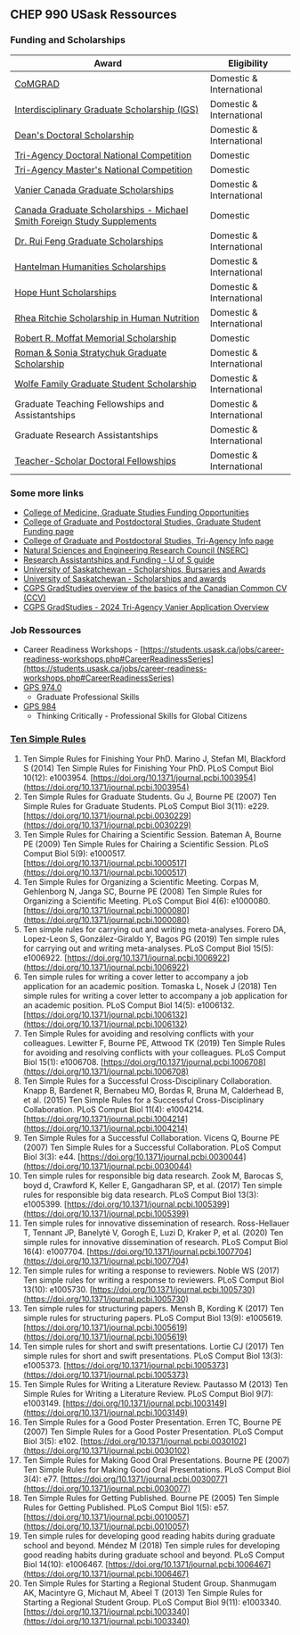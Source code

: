 ## CHEP 990 USask Ressources

### Funding and Scholarships

Award	| Eligibility |
----- | ----------- |
[CoMGRAD](https://medicine.usask.ca/students/graduate-programs/funding.php#tab-8-CoMGRAD) | Domestic & International
[Interdisciplinary Graduate Scholarship (IGS)](https://medicine.usask.ca/students/graduate-programs/funding.php#College) | Domestic & International
[Dean's Doctoral Scholarship](https://medicine.usask.ca/students/graduate-programs/funding.php#University) | Domestic & International
[Tri-Agency Doctoral National Competition](https://students.usask.ca/money/awards/graduate-awards.php?award=EX5180G#myScholarships) | Domestic
[Tri-Agency Master's National Competition](https://students.usask.ca/money/awards/graduate-awards.php?award=EX5168G#myScholarships) | Domestic
[Vanier Canada Graduate Scholarships](https://students.usask.ca/money/awards/graduate-awards.php?award=EX5141G#myScholarships) | Domestic & International
[Canada Graduate Scholarships - Michael Smith Foreign Study Supplements](https://grad.usask.ca/funding/award-search.php?award=ND5008G#myScholarships) | Domestic
[Dr. Rui Feng Graduate Scholarships](https://students.usask.ca/money/awards/graduate-awards.php?award=301833GS01#myScholarships) | Domestic & International
[Hantelman Humanities Scholarships](https://students.usask.ca/money/awards/graduate-awards.php?award=301295GS01#myScholarships) | Domestic & International
[Hope Hunt Scholarships](https://students.usask.ca/money/awards/graduate-awards.php?award=300318GS01#myScholarships) | Domestic & International
[Rhea Ritchie Scholarship in Human Nutrition](https://students.usask.ca/money/awards/graduate-awards.php?award=300578GS01#myScholarships) | Domestic & International
[Robert R. Moffat Memorial Scholarship](https://students.usask.ca/money/awards/graduate-awards.php?award=EX5167G#myScholarships) | Domestic
[Roman & Sonia Stratychuk Graduate Scholarship](https://students.usask.ca/money/awards/graduate-awards.php?award=300673GS01#myScholarships) | Domestic & International
[Wolfe Family Graduate Student Scholarship](https://students.usask.ca/money/awards/graduate-awards.php?award=301649GS01#myScholarships) | Domestic & International
Graduate Teaching Fellowships and Assistantships |	Domestic & International
Graduate Research Assistantships	| Domestic & International
[Teacher-Scholar Doctoral Fellowships](https://grad.usask.ca/funding/award-search.php?award=301368GS04) | Domestic & International

### Some more links

* [College of Medicine, Graduate Studies Funding Opportunities](https://medicine.usask.ca/students/graduate-programs/funding.php#top)
* [College of Graduate and Postdoctoral Studies, Graduate Student Funding page](https://cgps.usask.ca/funding/graduate-awards-scholarships.php#top)
* [College of Graduate and Postdoctoral Studies, Tri-Agency Info page](https://cgps.usask.ca/funding/tri-agency-info.php#Apply)
* [Natural Sciences and Engineering Research Council (NSERC)](https://www.nserc-crsng.gc.ca/Students-Etudiants/CGSHarmonization-HarmonizationBESC_eng.asp)
* [Research Assistantships and Funding - U of S guide](https://vpresearch.usask.ca/students/undergraduate/undergrad-research-opportunities/research-assistantships.php)
* [University of Saskatchewan - Scholarships, Bursaries and Awards](https://admissions.usask.ca/money/scholarships.php#top)
* [University of Saskatchewan - Scholarships and awards](https://grad.usask.ca/funding/scholarships.php?utm_source=recruit&utm_medium=email&utm_campaign=commplan_inquirytoapply_grad&utm_content=funding)
* [CGPS GradStudies overview of the basics of the Canadian Common CV (CCV)](https://www.youtube.com/watch?v=44LElIeVmeQ)
* [CGPS GradStudies - 2024 Tri-Agency Vanier Application Overview](https://www.youtube.com/watch?v=c5PfjKDf5Yo)

### Job Ressources

* Career Readiness Workshops - [https://students.usask.ca/jobs/career-readiness-workshops.php#CareerReadinessSeries](https://students.usask.ca/jobs/career-readiness-workshops.php#CareerReadinessSeries)
* [GPS 974.0](https://catalogue.usask.ca/GPS-974)
  * Graduate Professional Skills
* [GPS 984](https://teaching.usask.ca/events/graduate/984-thinking-critically.php#Aboutthiscourse)
  * Thinking Critically - Professional Skills for Global Citizens

### [Ten Simple Rules](https://collections.plos.org/collection/ten-simple-rules/)

1.	Ten Simple Rules for Finishing Your PhD.  Marino J, Stefan MI, Blackford S (2014) Ten Simple Rules for Finishing Your PhD. PLoS Comput Biol 10(12): e1003954. [https://doi.org/10.1371/journal.pcbi.1003954](https://doi.org/10.1371/journal.pcbi.1003954)
2.	Ten Simple Rules for Graduate Students. Gu J, Bourne PE (2007) Ten Simple Rules for Graduate Students. PLoS Comput Biol 3(11): e229. [https://doi.org/10.1371/journal.pcbi.0030229](https://doi.org/10.1371/journal.pcbi.0030229)
3.	Ten Simple Rules for Chairing a Scientific Session. Bateman A, Bourne PE (2009) Ten Simple Rules for Chairing a Scientific Session. PLoS Comput Biol 5(9): e1000517. [https://doi.org/10.1371/journal.pcbi.1000517](https://doi.org/10.1371/journal.pcbi.1000517)
4.	Ten Simple Rules for Organizing a Scientific Meeting. Corpas M, Gehlenborg N, Janga SC, Bourne PE (2008) Ten Simple Rules for Organizing a Scientific Meeting. PLoS Comput Biol 4(6): e1000080. [https://doi.org/10.1371/journal.pcbi.1000080](https://doi.org/10.1371/journal.pcbi.1000080)
5.	Ten simple rules for carrying out and writing meta-analyses. Forero DA, Lopez-Leon S, González-Giraldo Y, Bagos PG (2019) Ten simple rules for carrying out and writing meta-analyses. PLoS Comput Biol 15(5): e1006922. [https://doi.org/10.1371/journal.pcbi.1006922](https://doi.org/10.1371/journal.pcbi.1006922)
6.	Ten simple rules for writing a cover letter to accompany a job application for an academic position. Tomaska L, Nosek J (2018) Ten simple rules for writing a cover letter to accompany a job application for an academic position. PLoS Comput Biol 14(5): e1006132. [https://doi.org/10.1371/journal.pcbi.1006132](https://doi.org/10.1371/journal.pcbi.1006132)
7.	Ten Simple Rules for avoiding and resolving conflicts with your colleagues. Lewitter F, Bourne PE, Attwood TK (2019) Ten Simple Rules for avoiding and resolving conflicts with your colleagues. PLoS Comput Biol 15(1): e1006708. [https://doi.org/10.1371/journal.pcbi.1006708](https://doi.org/10.1371/journal.pcbi.1006708)
8.	Ten Simple Rules for a Successful Cross-Disciplinary Collaboration. Knapp B, Bardenet R, Bernabeu MO, Bordas R, Bruna M, Calderhead B, et al. (2015) Ten Simple Rules for a Successful Cross-Disciplinary Collaboration. PLoS Comput Biol 11(4): e1004214. [https://doi.org/10.1371/journal.pcbi.1004214](https://doi.org/10.1371/journal.pcbi.1004214)
9.	Ten Simple Rules for a Successful Collaboration. Vicens Q, Bourne PE (2007) Ten Simple Rules for a Successful Collaboration. PLoS Comput Biol 3(3): e44. [https://doi.org/10.1371/journal.pcbi.0030044](https://doi.org/10.1371/journal.pcbi.0030044)
10.	Ten simple rules for responsible big data research. Zook M, Barocas S, boyd d, Crawford K, Keller E, Gangadharan SP, et al. (2017) Ten simple rules for responsible big data research. PLoS Comput Biol 13(3): e1005399. [https://doi.org/10.1371/journal.pcbi.1005399](https://doi.org/10.1371/journal.pcbi.1005399)
11.	Ten simple rules for innovative dissemination of research. Ross-Hellauer T, Tennant JP, Banelytė V, Gorogh E, Luzi D, Kraker P, et al. (2020) Ten simple rules for innovative dissemination of research. PLoS Comput Biol 16(4): e1007704. [https://doi.org/10.1371/journal.pcbi.1007704](https://doi.org/10.1371/journal.pcbi.1007704)
12.	Ten simple rules for writing a response to reviewers. Noble WS (2017) Ten simple rules for writing a response to reviewers. PLoS Comput Biol 13(10): e1005730. [https://doi.org/10.1371/journal.pcbi.1005730](https://doi.org/10.1371/journal.pcbi.1005730)
13.	Ten simple rules for structuring papers. Mensh B, Kording K (2017) Ten simple rules for structuring papers. PLoS Comput Biol 13(9): e1005619. [https://doi.org/10.1371/journal.pcbi.1005619](https://doi.org/10.1371/journal.pcbi.1005619)
14.	Ten simple rules for short and swift presentations. Lortie CJ (2017) Ten simple rules for short and swift presentations. PLoS Comput Biol 13(3): e1005373. [https://doi.org/10.1371/journal.pcbi.1005373](https://doi.org/10.1371/journal.pcbi.1005373)
15.	Ten Simple Rules for Writing a Literature Review. Pautasso M (2013) Ten Simple Rules for Writing a Literature Review. PLoS Comput Biol 9(7): e1003149. [https://doi.org/10.1371/journal.pcbi.1003149](https://doi.org/10.1371/journal.pcbi.1003149)
16.	Ten Simple Rules for a Good Poster Presentation. Erren TC, Bourne PE (2007) Ten Simple Rules for a Good Poster Presentation. PLoS Comput Biol 3(5): e102. [https://doi.org/10.1371/journal.pcbi.0030102](https://doi.org/10.1371/journal.pcbi.0030102)
17.	Ten Simple Rules for Making Good Oral Presentations. Bourne PE (2007) Ten Simple Rules for Making Good Oral Presentations. PLoS Comput Biol 3(4): e77. [https://doi.org/10.1371/journal.pcbi.0030077](https://doi.org/10.1371/journal.pcbi.0030077)
18.	Ten Simple Rules for Getting Published. Bourne PE (2005) Ten Simple Rules for Getting Published. PLoS Comput Biol 1(5): e57. [https://doi.org/10.1371/journal.pcbi.0010057](https://doi.org/10.1371/journal.pcbi.0010057)
19.	Ten simple rules for developing good reading habits during graduate school and beyond. Méndez M (2018) Ten simple rules for developing good reading habits during graduate school and beyond. PLoS Comput Biol 14(10): e1006467. [https://doi.org/10.1371/journal.pcbi.1006467](https://doi.org/10.1371/journal.pcbi.1006467)
20.	Ten Simple Rules for Starting a Regional Student Group. Shanmugam AK, Macintyre G, Michaut M, Abeel T (2013) Ten Simple Rules for Starting a Regional Student Group. PLoS Comput Biol 9(11): e1003340. [https://doi.org/10.1371/journal.pcbi.1003340](https://doi.org/10.1371/journal.pcbi.1003340)

